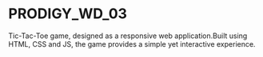 # PRODIGY_WD_03
Tic-Tac-Toe game, designed as a responsive web application.Built using HTML, CSS and JS, the game provides a simple yet interactive experience.
